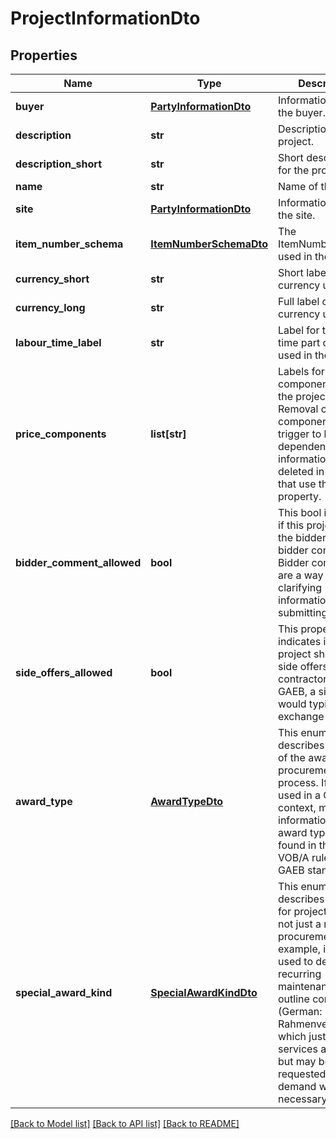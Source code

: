 # ProjectInformationDto

## Properties
Name | Type | Description | Notes
------------ | ------------- | ------------- | -------------
**buyer** | [**PartyInformationDto**](PartyInformationDto.md) | Information about the buyer. | [optional] 
**description** | **str** | Description for the project. | [optional] 
**description_short** | **str** | Short description for the project. | [optional] 
**name** | **str** | Name of the project. | [optional] 
**site** | [**PartyInformationDto**](PartyInformationDto.md) | Information about the site. | [optional] 
**item_number_schema** | [**ItemNumberSchemaDto**](ItemNumberSchemaDto.md) | The ItemNumberSchema used in the project. | [optional] 
**currency_short** | **str** | Short label for the currency used. | [optional] 
**currency_long** | **str** | Full label of the currency used. | [optional] 
**labour_time_label** | **str** | Label for the labour time part of prices used in the project. | [optional] 
**price_components** | **list[str]** | Labels for the price components used in the project. Caution: Removal of a price component will trigger to have dependent price informations be deleted in IElements that use this property. | [optional] 
**bidder_comment_allowed** | **bool** | This bool indicates if this project allows the bidder to add bidder comments. Bidder comments are a way to attach clarifying information when submitting an offer. | 
**side_offers_allowed** | **bool** | This property indicates if the project should allow side offers from contractors. In GAEB, a side offer would typically be in exchange phase 85. | 
**award_type** | [**AwardTypeDto**](AwardTypeDto.md) | This enumeration describes the type of the award / procurement process. If this is used in a GAEB context, more information about award types can be found in the German VOB/A rules and the GAEB standard | 
**special_award_kind** | [**SpecialAwardKindDto**](SpecialAwardKindDto.md) | This enumeration describes awards for project that are not just a regular procurement. For example, it can be used to describe recurring maintenance or an outline contract (German: Rahmenvertrag) which just specifies services and prices but may be requested on demand when necessary | 

[[Back to Model list]](../README.md#documentation-for-models) [[Back to API list]](../README.md#documentation-for-api-endpoints) [[Back to README]](../README.md)


